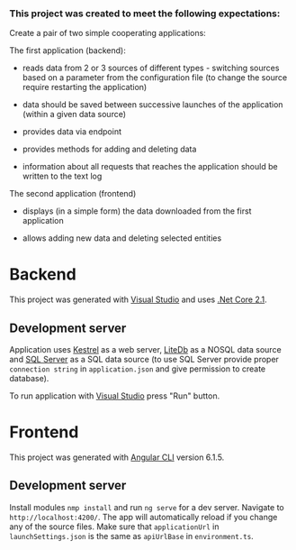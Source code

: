 ### This project was created to meet the following expectations:
Create a pair of two simple cooperating applications:

The first application (backend):
- reads data from 2 or 3 sources of different types - switching sources based on a parameter from the configuration file (to change the source require restarting the application)

- data should be saved between successive launches of the application (within a given data source)

- provides data via endpoint

- provides methods for adding and deleting data

- information about all requests that reaches the application should be written to the text log

The second application (frontend)
- displays (in a simple form) the data downloaded from the first application

- allows adding new data and deleting selected entities

# Backend

This project was generated with [Visual Studio](https://www.visualstudio.com/en-us/downloads/) and uses [.Net Core 2.1](https://github.com/dotnet/core).

## Development server

Application uses [Kestrel](https://docs.microsoft.com/en-us/aspnet/core/fundamentals/servers/?tabs=aspnetcore2x#kestrel) as a web server, [LiteDb](http://www.litedb.org/) as a NOSQL data source and [SQL Server](https://www.microsoft.com/en-us/sql-server/sql-server-downloads) as a SQL data source (to use SQL Server provide proper `connection string` in `application.json` and give permission to create database).

To run application with [Visual Studio](https://www.visualstudio.com/en-us/downloads/) press "Run" button. 

# Frontend

This project was generated with [Angular CLI](https://github.com/angular/angular-cli) version 6.1.5.

## Development server

Install modules `nmp install` and run `ng serve` for a dev server. Navigate to `http://localhost:4200/`. The app will automatically reload if you change any of the source files. Make sure that `applicationUrl` in `launchSettings.json` is the same as `apiUrlBase` in `environment.ts`.
